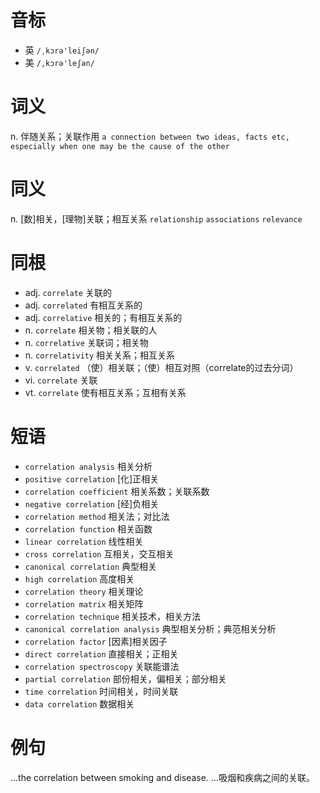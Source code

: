 # 音标

- 英 `/ˌkɔrə'leiʃən/`
- 美 `/,kɔrə'leʃən/`

# 词义

n. 伴随关系；关联作用
`a connection between two ideas, facts etc, especially when one may be the cause of the other`

# 同义

n. [数]相关，[理物]关联；相互关系
`relationship` `associations` `relevance`

# 同根

- adj. `correlate` 关联的
- adj. `correlated` 有相互关系的
- adj. `correlative` 相关的；有相互关系的
- n. `correlate` 相关物；相关联的人
- n. `correlative` 关联词；相关物
- n. `correlativity` 相关关系；相互关系
- v. `correlated` （使）相关联；（使）相互对照（correlate的过去分词）
- vi. `correlate` 关联
- vt. `correlate` 使有相互关系；互相有关系

# 短语

- `correlation analysis` 相关分析
- `positive correlation` [化]正相关
- `correlation coefficient` 相关系数；关联系数
- `negative correlation` [经]负相关
- `correlation method` 相关法；对比法
- `correlation function` 相关函数
- `linear correlation` 线性相关
- `cross correlation` 互相关，交互相关
- `canonical correlation` 典型相关
- `high correlation` 高度相关
- `correlation theory` 相关理论
- `correlation matrix` 相关矩阵
- `correlation technique` 相关技术，相关方法
- `canonical correlation analysis` 典型相关分析；典范相关分析
- `correlation factor` [因素]相关因子
- `direct correlation` 直接相关；正相关
- `correlation spectroscopy` 关联能谱法
- `partial correlation` 部份相关，偏相关；部分相关
- `time correlation` 时间相关，时间关联
- `data correlation` 数据相关

# 例句

...the correlation between smoking and disease.
…吸烟和疾病之间的关联。


